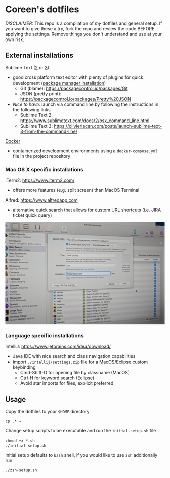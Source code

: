 # Coreen's dotfiles

*DISCLAIMER:* This repo is a compilation of _my_ dotfiles and general setup. If you want to give these a try, fork the repo and review the code BEFORE applying the settings. Remove things you don't understand and use at your own risk.


## External installations

Sublime Text ([2](https://www.sublimetext.com/2) or [3](https://www.sublimetext.com/3))
  - good cross platform text editor with plenty of plugins for quick development ([package manager installation](https://packagecontrol.io/installation))
    - Git (blame): https://packagecontrol.io/packages/Git
    - JSON (pretty print): https://packagecontrol.io/packages/Pretty%20JSON
  - _Nice to have:_ launch via command line by following the instructions in the following links
    - Sublime Text 2: https://www.sublimetext.com/docs/2/osx_command_line.html
    - Sublime Text 3: https://olivierlacan.com/posts/launch-sublime-text-3-from-the-command-line/

[Docker](https://docs.docker.com/release-notes/)
  - containerized development environments using a `docker-compose.yml` file in the project repository

### Mac OS X specific installations

iTerm2: https://www.iterm2.com/
  - offers more features (e.g. split screen) than MacOS Terminal

Alfred: https://www.alfredapp.com
  - alternative quick search that allows for custom URL shortcuts (i.e. JIRA ticket quick query)

![Alfred Example Screenshot](https://github.com/coreen/dotfiles/blob/master/Alfred_Example.jpg)

### Language specific installations

IntelliJ: https://www.jetbrains.com/idea/download/
  - Java IDE with nice search and class navigation capabilities
  - import `./intellij/settings.zip` file for a MacOS/Eclipse custom keybinding
    - Cmd-Shift-O for opening file by classname (MacOS)
    - Ctrl-H for keyword search (Eclipse)
    - Avoid star imports for files, explicit preferred

## Usage

Copy the dotfiles to your `$HOME` directory

```
cp .* ~
```

Change setup scripts to be executable and run the `initial-setup.sh` file

```
chmod +x *.sh
./initial-setup.sh
```

Initial setup defaults to `bash` shell, if you would like to use `zsh` additionally run

```
./zsh-setup.sh
```
